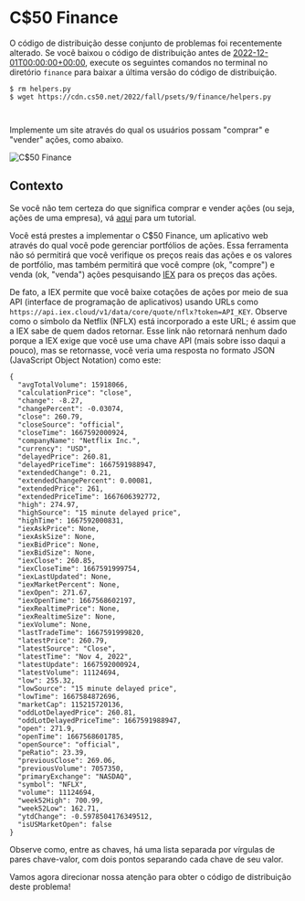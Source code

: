# C$50 Finance

<div class="alert" data-alert="warning" role="alert"><p>O código de distribuição desse conjunto de problemas foi recentemente alterado. Se você baixou o código de distribuição antes de <a data-local="2022-12-01T00:00:00+00:00" href="https://time.cs50.io/20221201T000000Z">2022-12-01T00:00:00+00:00</a>, execute os seguintes comandos no terminal no diretório <code class="language-plaintext highlighter-rouge">finance</code> para baixar a última versão do código de distribuição.</p>

<div class="language-plaintext highlighter-rouge"><div class="highlight"><pre class="highlight"><code>$ rm helpers.py
$ wget https://cdn.cs50.net/2022/fall/psets/9/finance/helpers.py

</code></pre></div></div></div>

Implemente um site através do qual os usuários possam "comprar" e "vender" ações, como abaixo.

![C$50 Finance](https://cs50.harvard.edu/x/2023/psets/9/finance/finance.png)

## Contexto

Se você não tem certeza do que significa comprar e vender ações (ou seja, ações de uma empresa), vá [aqui](https://www.investopedia.com/articles/basics/06/invest1000.asp) para um tutorial.

Você está prestes a implementar o C$50 Finance, um aplicativo web através do qual você pode gerenciar portfólios de ações. Essa ferramenta não só permitirá que você verifique os preços reais das ações e os valores de portfólio, mas também permitirá que você compre (ok, "compre") e venda (ok, "venda") ações pesquisando [IEX](https://iextrading.com/developer/) para os preços das ações.

De fato, a IEX permite que você baixe cotações de ações por meio de sua API (interface de programação de aplicativos) usando URLs como `https://api.iex.cloud/v1/data/core/quote/nflx?token=API_KEY`. Observe como o símbolo da Netflix (NFLX) está incorporado a este URL; é assim que a IEX sabe de quem dados retornar. Esse link não retornará nenhum dado porque a IEX exige que você use uma chave API (mais sobre isso daqui a pouco), mas se retornasse, você veria uma resposta no formato JSON (JavaScript Object Notation) como este:

    {
      "avgTotalVolume": 15918066,
      "calculationPrice": "close",
      "change": -8.27,
      "changePercent": -0.03074,
      "close": 260.79,
      "closeSource": "official",
      "closeTime": 1667592000924,
      "companyName": "Netflix Inc.",
      "currency": "USD",
      "delayedPrice": 260.81,
      "delayedPriceTime": 1667591988947,
      "extendedChange": 0.21,
      "extendedChangePercent": 0.00081,
      "extendedPrice": 261,
      "extendedPriceTime": 1667606392772,
      "high": 274.97,
      "highSource": "15 minute delayed price",
      "highTime": 1667592000831,
      "iexAskPrice": None,
      "iexAskSize": None,
      "iexBidPrice": None,
      "iexBidSize": None,
      "iexClose": 260.85,
      "iexCloseTime": 1667591999754,
      "iexLastUpdated": None,
      "iexMarketPercent": None,
      "iexOpen": 271.67,
      "iexOpenTime": 1667568602197,
      "iexRealtimePrice": None,
      "iexRealtimeSize": None,
      "iexVolume": None,
      "lastTradeTime": 1667591999820,
      "latestPrice": 260.79,
      "latestSource": "Close",
      "latestTime": "Nov 4, 2022",
      "latestUpdate": 1667592000924,
      "latestVolume": 11124694,
      "low": 255.32,
      "lowSource": "15 minute delayed price",
      "lowTime": 1667584872696,
      "marketCap": 115215720136,
      "oddLotDelayedPrice": 260.81,
      "oddLotDelayedPriceTime": 1667591988947,
      "open": 271.9,
      "openTime": 1667568601785,
      "openSource": "official",
      "peRatio": 23.39,
      "previousClose": 269.06,
      "previousVolume": 7057350,
      "primaryExchange": "NASDAQ",
      "symbol": "NFLX",
      "volume": 11124694,
      "week52High": 700.99,
      "week52Low": 162.71,
      "ytdChange": -0.5978504176349512,
      "isUSMarketOpen": false
    }

Observe como, entre as chaves, há uma lista separada por vírgulas de pares chave-valor, com dois pontos separando cada chave de seu valor.

Vamos agora direcionar nossa atenção para obter o código de distribuição deste problema!